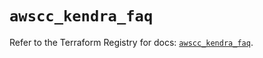 # `awscc_kendra_faq`

Refer to the Terraform Registry for docs: [`awscc_kendra_faq`](https://registry.terraform.io/providers/hashicorp/awscc/0.70.0/docs/resources/kendra_faq).
